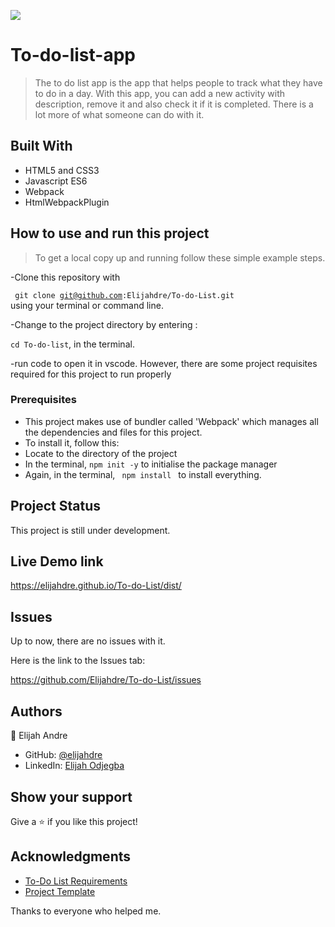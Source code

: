 
![](https://img.shields.io/badge/Microverse-blueviolet)

# To-do-list-app

> The to do list app is the app that helps people to track what they have to do in a day. With this app,
  you can add a new activity with description, remove it and also check it if it is completed.
  There is a lot more of what someone can do with it.


## Built With

- HTML5 and CSS3 
- Javascript ES6
- Webpack
- HtmlWebpackPlugin

## How to use and run this project
>To get a local copy up and running follow these simple example steps.

-Clone this repository with

<code> git clone git@github.com:Elijahdre/To-do-List.git </code>
using your terminal or command line.

-Change to the project directory by entering :

<code>cd To-do-list</code>, in the terminal.

-run code to open it in vscode.
However, there are some project requisites required for this project to run properly 
### Prerequisites
- This project makes use of bundler called 'Webpack' which manages all the dependencies and files for this project.
- To install it, follow this:
- Locate to the directory of the project
- In the terminal, <code>npm init -y</code> to initialise the package manager
- Again, in the terminal, <code> npm install </code> to install everything.


## Project Status
This project is still under development.


## Live Demo link

 https://elijahdre.github.io/To-do-List/dist/

## Issues

Up to now, there are no issues with it.

Here is the link to the Issues tab:

https://github.com/Elijahdre/To-do-List/issues

## Authors

👤 Elijah Andre

- GitHub: [@elijahdre](https://github.com/Elijahdre)
- LinkedIn: [Elijah Odjegba](https://www.linkedin.com/in/elijah-odjegba-862708179/)

## Show your support

Give a ⭐️ if you like this project!

## Acknowledgments
- [To-Do List Requirements](https://github.com/microverseinc/curriculum-javascript/blob/main/todo-list/sneak_peek.md)
- [Project Template](https://web.archive.org/web/20180320194056/http://www.getminimalist.com:80/)

Thanks to everyone who helped me.
